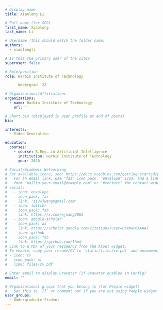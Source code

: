 ```yaml
---
# Display name
title: Xiaolong Li

# Full name (for SEO)
first_name: Xiaolong
last_name: Li

# Username (this should match the folder name)
authors:
  - xiaolongli

# Is this the primary user of the site?
superuser: false

# Role/position
role: Harbin Institute of Technology

      Undergrad ‘22

# Organizations/Affiliations
organizations:
  - name: Harbin Institute of Technology
    url: ''

# Short bio (displayed in user profile at end of posts)
bio: 

interests:
  - Video Generation

education:
  courses:
    - course: B.Eng. in Artificial Intelligence
      institution: Harbin Institute of Technology
      year: 2026

# Social/Academic Networking
# For available icons, see: https://docs.hugoblox.com/getting-started/page-builder/#icons
#   For an email link, use "fas" icon pack, "envelope" icon, and a link in the
#   form "mailto:your-email@example.com" or "#contact" for contact widget.
# social:
#   - icon: envelope
#     icon_pack: fas
#     link: 'zjuwjwang@gmail.com'
#   - icon: twitter
#     icon_pack: fab
#     link: https://x.com/wjwang2003
#   - icon: google-scholar
#     icon_pack: ai
#     link: https://scholar.google.com/citations?user=Hsxmwr0AAAAJ
#   - icon: github
#     icon_pack: fab
#     link: https://github.com/lhmd
# Link to a PDF of your resume/CV from the About widget.
# To enable, copy your resume/CV to `static/files/cv.pdf` and uncomment the lines below.
# - icon: cv
#   icon_pack: ai
#   link: files/cv.pdf

# Enter email to display Gravatar (if Gravatar enabled in Config)
email: ''

# Organizational groups that you belong to (for People widget)
#   Set this to `[]` or comment out if you are not using People widget.
user_groups:
  - Undergraduate Student
---
```

